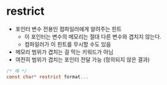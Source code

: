 # restrict
- 포인터 변수 전용인 컴파일러에게 알려주는 힌트
  - 이 포인터는 변수의 메모리는 절대 다른 변수와 겹치지 않는다.
  - 컴파일러가 이 힌트를 무시할 수도 있음
- 메모리 범위가 겹치는 걸 막는 키워드가 아님
- 여전히 범위가 겹치는 포인터 전달 가능 (정의되지 않은 결과)

```c
/* 예 */
const char* restrict format...
```
